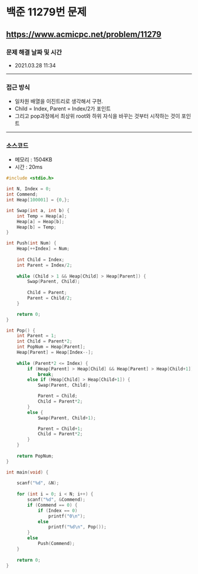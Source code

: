 
# 백준 11279번 문제
https://www.acmicpc.net/problem/11279
---

### 문제 해결 날짜 및 시간

- 2021.03.28 11:34

---

### 접근 방식
- 일차원 배열을 이진트리로 생각해서 구현.
- Child = Index, Parent = Index/2가 포인트
- 그리고 pop과정에서 최상위 root와 하위 자식을 바꾸는 것부터 시작하는 것이 포인트

---

### 소스코드
- 메모리 : 1504KB
- 시간 : 20ms
```C
#include <stdio.h>

int N, Index = 0;
int Commend;
int Heap[100001] = {0,};

int Swap(int a, int b) {
	int Temp = Heap[a];
	Heap[a] = Heap[b];
	Heap[b] = Temp;
}

int Push(int Num) {
	Heap[++Index] = Num;
	
	int Child = Index;
	int Parent = Index/2;
	
	while (Child > 1 && Heap[Child] > Heap[Parent]) {
		Swap(Parent, Child);
		
		Child = Parent;
		Parent = Child/2;
	}

	return 0;
}

int Pop() {
	int Parent = 1;
	int Child = Parent*2;
	int PopNum = Heap[Parent];
	Heap[Parent] = Heap[Index--];
	
	while (Parent*2 <= Index) {
		if (Heap[Parent] > Heap[Child] && Heap[Parent] > Heap[Child+1])
			break;
		else if (Heap[Child] > Heap[Child+1]) {
			Swap(Parent, Child);

			Parent = Child;
			Child = Parent*2;
		}
		else {
			Swap(Parent, Child+1);

			Parent = Child+1;
			Child = Parent*2;
		}
	}
	
	return PopNum;
}

int main(void) {
	
	scanf("%d", &N);
	
	for (int i = 0; i < N; i++) {
		scanf("%d", &Commend);
		if (Commend == 0) {
			if (Index == 0)
				printf("0\n");
			else
				printf("%d\n", Pop());
		}
		else
			Push(Commend);
	}
	
	return 0;
}
```
